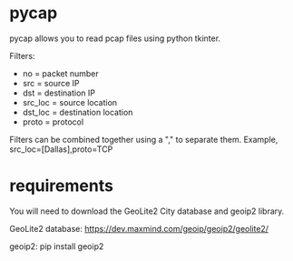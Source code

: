 # pycap
pycap allows you to read pcap files using python tkinter.

Filters:
- no = packet number
- src = source IP
- dst = destination IP
- src_loc = source location
- dst_loc = destination location
- proto = protocol

Filters can be combined together using a "," to separate them. Example, src_loc=[Dallas],proto=TCP

# requirements
You will need to download the GeoLite2 City database and geoip2 library.

GeoLite2 database: https://dev.maxmind.com/geoip/geoip2/geolite2/

geoip2: pip install geoip2
